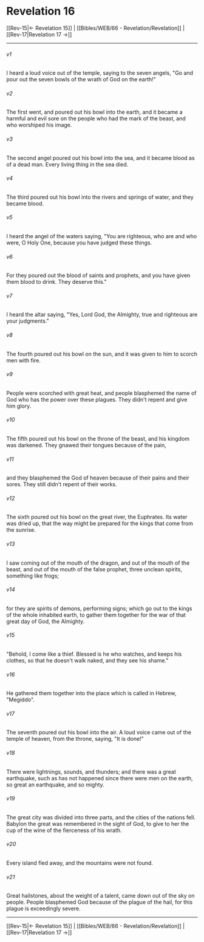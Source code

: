 # Revelation 16

[[Rev-15|← Revelation 15]] | [[Bibles/WEB/66 - Revelation/Revelation]] | [[Rev-17|Revelation 17 →]]
***



###### v1 
I heard a loud voice out of the temple, saying to the seven angels, "Go and pour out the seven bowls of the wrath of God on the earth!" 

###### v2 
The first went, and poured out his bowl into the earth, and it became a harmful and evil sore on the people who had the mark of the beast, and who worshiped his image. 

###### v3 
The second angel poured out his bowl into the sea, and it became blood as of a dead man. Every living thing in the sea died. 

###### v4 
The third poured out his bowl into the rivers and springs of water, and they became blood. 

###### v5 
I heard the angel of the waters saying, "You are righteous, who are and who were, O Holy One, because you have judged these things. 

###### v6 
For they poured out the blood of saints and prophets, and you have given them blood to drink. They deserve this." 

###### v7 
I heard the altar saying, "Yes, Lord God, the Almighty, true and righteous are your judgments." 

###### v8 
The fourth poured out his bowl on the sun, and it was given to him to scorch men with fire. 

###### v9 
People were scorched with great heat, and people blasphemed the name of God who has the power over these plagues. They didn't repent and give him glory. 

###### v10 
The fifth poured out his bowl on the throne of the beast, and his kingdom was darkened. They gnawed their tongues because of the pain, 

###### v11 
and they blasphemed the God of heaven because of their pains and their sores. They still didn't repent of their works. 

###### v12 
The sixth poured out his bowl on the great river, the Euphrates. Its water was dried up, that the way might be prepared for the kings that come from the sunrise. 

###### v13 
I saw coming out of the mouth of the dragon, and out of the mouth of the beast, and out of the mouth of the false prophet, three unclean spirits, something like frogs; 

###### v14 
for they are spirits of demons, performing signs; which go out to the kings of the whole inhabited earth, to gather them together for the war of that great day of God, the Almighty. 

###### v15 
"Behold, I come like a thief. Blessed is he who watches, and keeps his clothes, so that he doesn't walk naked, and they see his shame." 

###### v16 
He gathered them together into the place which is called in Hebrew, "Megiddo". 

###### v17 
The seventh poured out his bowl into the air. A loud voice came out of the temple of heaven, from the throne, saying, "It is done!" 

###### v18 
There were lightnings, sounds, and thunders; and there was a great earthquake, such as has not happened since there were men on the earth, so great an earthquake, and so mighty. 

###### v19 
The great city was divided into three parts, and the cities of the nations fell. Babylon the great was remembered in the sight of God, to give to her the cup of the wine of the fierceness of his wrath. 

###### v20 
Every island fled away, and the mountains were not found. 

###### v21 
Great hailstones, about the weight of a talent, came down out of the sky on people. People blasphemed God because of the plague of the hail, for this plague is exceedingly severe.

***
[[Rev-15|← Revelation 15]] | [[Bibles/WEB/66 - Revelation/Revelation]] | [[Rev-17|Revelation 17 →]]
